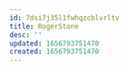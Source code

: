 ```yaml
---
id: 7dsi7j35l1fwhqzcblvrltv
title: RogerStone
desc: ''
updated: 1656793751470
created: 1656793751470
---
```


